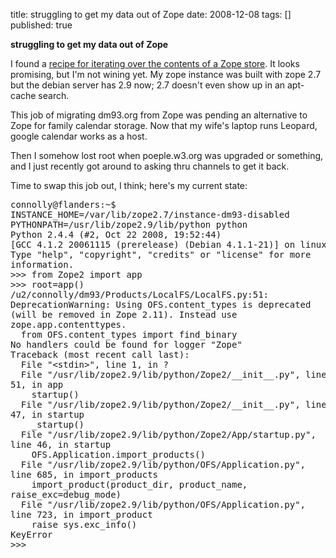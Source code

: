 title: struggling to get my data out of Zope
date: 2008-12-08
tags: []
published: true

<b>struggling to get my data out of Zope</b>

<p> I found a <a href="http://www.zopelabs.com/cookbook/1054240694">recipe
for iterating over the contents of a Zope store</a>. It
looks promising, but I'm not wining yet. My zope instance
was built with zope 2.7 but the
debian server has 2.9 now; 2.7 doesn't even show up in an
apt-cache search.

<p> This job of migrating dm93.org from Zope was pending an
alternative to Zope for family calendar storage. Now that my
wife's laptop runs Leopard, google calendar works as a host.

<p> Then I somehow lost root when poeple.w3.org was upgraded or
something, and I just recently got around to asking thru
channels to get it back.

<p> Time to swap this job out, I think; here's my current state:

<p> <pre>
connolly@flanders:~$
INSTANCE_HOME=/var/lib/zope2.7/instance-dm93-disabled
PYTHONPATH=/usr/lib/zope2.9/lib/python python
Python 2.4.4 (#2, Oct 22 2008, 19:52:44) 
[GCC 4.1.2 20061115 (prerelease) (Debian 4.1.1-21)] on linux2
Type "help", "copyright", "credits" or "license" for more
information.
&gt;&gt;&gt; from Zope2 import app
&gt;&gt;&gt; root=app()
/u2/connolly/dm93/Products/LocalFS/LocalFS.py:51:
DeprecationWarning: Using OFS.content_types is deprecated
(will be removed in Zope 2.11). Instead use
zope.app.contenttypes.
  from OFS.content_types import find_binary
No handlers could be found for logger "Zope"
Traceback (most recent call last):
  File "&lt;stdin&gt;", line 1, in ?
  File "/usr/lib/zope2.9/lib/python/Zope2/__init__.py", line
51, in app
    startup()
  File "/usr/lib/zope2.9/lib/python/Zope2/__init__.py", line
47, in startup
    _startup()
  File "/usr/lib/zope2.9/lib/python/Zope2/App/startup.py",
line 46, in startup
    OFS.Application.import_products()
  File "/usr/lib/zope2.9/lib/python/OFS/Application.py",
line 685, in import_products
    import_product(product_dir, product_name,
raise_exc=debug_mode)
  File "/usr/lib/zope2.9/lib/python/OFS/Application.py",
line 723, in import_product
    raise sys.exc_info()
KeyError
&gt;&gt;&gt; 
</pre>
